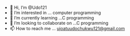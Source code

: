 - 👋 Hi, I’m @Udo121
- 👀 I’m interested in ... computer programming 
- 🌱 I’m currently learning ...C programming 
- 💞️ I’m looking to collaborate on ...C programming 
- 📫 How to reach me ... ujoatuudochukwu121@gmail.com

<!---
Udo121/Udo121 is a ✨ special ✨ repository because its `README.md` (this file) appears on your GitHub profile.
You can click the Preview link to take a look at your changes.
--->
